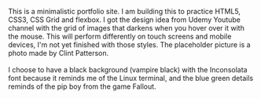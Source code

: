 This is a minimalistic portfolio site. I am building this to practice HTML5, CSS3, CSS Grid and flexbox. I got the design idea from Udemy Youtube channel with the grid of images that darkens when you hover over it with the mouse. This will perform differently on touch screens and mobile devices, I'm not yet finished with those styles. The placeholder picture is a photo made by Clint Patterson.
<br>
<br>
I choose to have a black background (vampire black) with the Inconsolata font because it reminds me of the Linux terminal, and the blue green  details reminds of the pip boy from the game Fallout. 







